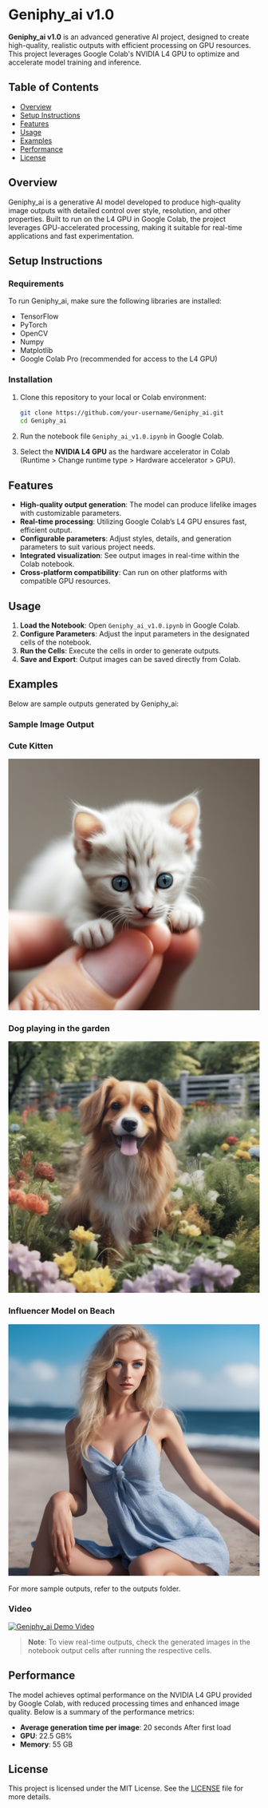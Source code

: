 # Geniphy_ai v1.0

**Geniphy_ai v1.0** is an advanced generative AI project, designed to create high-quality, realistic outputs with efficient processing on GPU resources. This project leverages Google Colab's NVIDIA L4 GPU to optimize and accelerate model training and inference.

## Table of Contents
- [Overview](#overview)
- [Setup Instructions](#setup-instructions)
- [Features](#features)
- [Usage](#usage)
- [Examples](#examples)
- [Performance](#performance)
- [License](#license)

## Overview
Geniphy_ai is a generative AI model developed to produce high-quality image outputs with detailed control over style, resolution, and other properties. Built to run on the L4 GPU in Google Colab, the project leverages GPU-accelerated processing, making it suitable for real-time applications and fast experimentation.

## Setup Instructions

### Requirements
To run Geniphy_ai, make sure the following libraries are installed:
- TensorFlow
- PyTorch
- OpenCV
- Numpy
- Matplotlib
- Google Colab Pro (recommended for access to the L4 GPU)

### Installation
1. Clone this repository to your local or Colab environment:
   ```bash
   git clone https://github.com/your-username/Geniphy_ai.git
   cd Geniphy_ai
   ```

2. Run the notebook file `Geniphy_ai_v1.0.ipynb` in Google Colab.

3. Select the **NVIDIA L4 GPU** as the hardware accelerator in Colab (Runtime > Change runtime type > Hardware accelerator > GPU).

## Features
- **High-quality output generation**: The model can produce lifelike images with customizable parameters.
- **Real-time processing**: Utilizing Google Colab’s L4 GPU ensures fast, efficient output.
- **Configurable parameters**: Adjust styles, details, and generation parameters to suit various project needs.
- **Integrated visualization**: See output images in real-time within the Colab notebook.
- **Cross-platform compatibility**: Can run on other platforms with compatible GPU resources.

## Usage
1. **Load the Notebook**: Open `Geniphy_ai_v1.0.ipynb` in Google Colab.
2. **Configure Parameters**: Adjust the input parameters in the designated cells of the notebook.
3. **Run the Cells**: Execute the cells in order to generate outputs.
4. **Save and Export**: Output images can be saved directly from Colab.

## Examples

Below are sample outputs generated by Geniphy_ai:

### Sample Image Output

### Cute Kitten
![Cute kitten on a fingertip](Geniphy_ai%20v1.0%20(sdxl_refiner)_output/cute%20kitten%20on%20a%20finger%20tip.jpg)

### Dog playing in the garden
![Dog playing in the garden](Geniphy_ai%20v1.0%20(sdxl_refiner)_output/A%20dog%20playing%20in%20the%20garden%201.png)

### Influencer Model on Beach
![Influencer model at beach scene](Geniphy_ai%20v1.0%20(sdxl_refiner)_output/influencer%20model,%20russian,%20blue%20eyes,%20blond%20hair,%20beach%20scene,%20beach%20dress.jpg)

For more sample outputs, refer to the outputs folder.

### Video
[![Geniphy_ai Demo Video](https://img.youtube.com/vi/1VLTmkZ-Hn0/0.jpg)](https://www.youtube.com/watch?v=1VLTmkZ-Hn0)


> **Note**: To view real-time outputs, check the generated images in the notebook output cells after running the respective cells.

## Performance
The model achieves optimal performance on the NVIDIA L4 GPU provided by Google Colab, with reduced processing times and enhanced image quality. Below is a summary of the performance metrics:

- **Average generation time per image**: 20 seconds After first load
- **GPU**: 22.5 GB%
- **Memory**: 55 GB

## License
This project is licensed under the MIT License. See the [LICENSE](LICENSE) file for more details.

